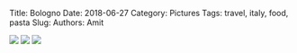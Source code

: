 Title: Bologno
Date: 2018-06-27
Category: Pictures
Tags: travel, italy, food, pasta
Slug: 
Authors: Amit

<div class="imagepost">
<img src="/images/bologna1.jpg" class="imageitem large" />
<img src="/images/bologna2.jpg" class="imageitem half" />
<img src="/images/bologna3.jpg" class="imageitem half" />
</div>
